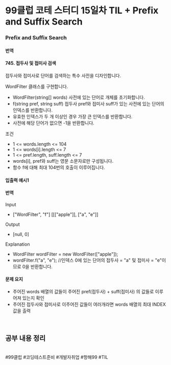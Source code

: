 # 99클럽 코테 스터디 15일차 TIL + Prefix and Suffix Search

### Prefix and Suffix Search


#### 번역

#### 745. 접두사 및 접미사 검색

접두사와 접미사로 단어를 검색하는 특수 사전을 디자인합니다.

WordFilter 클래스를 구현합니다.

- WordFilter(string[] words) 사전에 있는 단어로 개체를 초기화합니다.
- f(string pref, string suff) 접두사 pref와 접미사 suff가 있는 사전에 있는 단어의 인덱스를 반환합니다. 
- 유효한 인덱스가 두 개 이상인 경우 가장 큰 인덱스를 반환합니다. 
- 사전에 해당 단어가 없으면 -1을 반환합니다.

조건
- 1 <= words.length <= 104
- 1 <= words[i].length <= 7
- 1 <= pref.length, suff.length <= 7
- words[i], pref와 suff는 영문 소문자로만 구성됩니다.
- 함수 f에 대해 최대 104번의 호출이 이루어집니다.

#### 입출력 예시1


#### 번역

Input
- ["WordFilter", "f"] [[["apple"]], ["a", "e"]]

Output
- [null, 0]

Explanation
- WordFilter wordFilter = new WordFilter(["apple"]);
- wordFilter.f("a", "e"); //인덱스 0에 있는 단어의 접두사 = "a" 및 접미사 = "e"이므로 0을 반환합니다.

#### 문제 요지
- 주어진 words 배열의 값들이 주어진 pref(접두사) + suff(접미사) 의 값들로 이루어져 있는지 확인
- 주어진 접두사와 접미사로 이주어진 값들이 여러개라면 words 배열의 최대 INDEX 값을 출력

<br>

## 공부 내용 정리



<br>
#99클럽 #코딩테스트준비 #개발자취업 #항해99 #TIL

